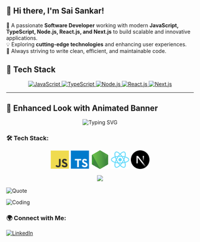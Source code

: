 ## 👋 Hi there, I'm Sai Sankar!  
🚀 A passionate **Software Developer** working with modern **JavaScript, TypeScript, Node.js, React.js, and Next.js** to build scalable and innovative applications.  
💡 Exploring **cutting-edge technologies** and enhancing user experiences.  
🎯 Always striving to write clean, efficient, and maintainable code.

## 🚀 Tech Stack  
<p align="center">
  <a href="https://developer.mozilla.org/en-US/docs/Web/JavaScript" target="_blank">
    <img src="https://cdn.worldvectorlogo.com/logos/javascript-1.svg" alt="JavaScript" width="60" height="60"/>
  </a>
  <a href="https://www.typescriptlang.org/" target="_blank">
    <img src="https://cdn.worldvectorlogo.com/logos/typescript.svg" alt="TypeScript" width="60" height="60"/>
  </a>
  <a href="https://nodejs.org/" target="_blank">
    <img src="https://cdn.worldvectorlogo.com/logos/nodejs-icon.svg" alt="Node.js" width="60" height="60"/>
  </a>
  <a href="https://react.dev/" target="_blank">
    <img src="https://cdn.worldvectorlogo.com/logos/react-2.svg" alt="React.js" width="60" height="60"/>
  </a>
  <a href="https://nextjs.org/" target="_blank">
    <img src="https://cdn.worldvectorlogo.com/logos/nextjs-2.svg" alt="Next.js" width="60" height="60"/>
  </a>
</p>

---

## 🎨 **Enhanced Look with Animated Banner**
<p align="center">
  <img src="https://readme-typing-svg.herokuapp.com?font=Fira+Code&pause=1000&color=F7A41D&center=true&vCenter=true&width=500&lines=🔥+JavaScript+%7C+TypeScript+%7C+Node.js+%7C+React.js+%7C+Next.js+🚀;Building+Scalable+Apps+with+Modern+Tech+💡" alt="Typing SVG" />
</p>


### 🛠 Tech Stack:
<p align="center">
  <img src="https://raw.githubusercontent.com/devicons/devicon/master/icons/javascript/javascript-original.svg" alt="JavaScript" width="50" height="50"/>
  <img src="https://raw.githubusercontent.com/devicons/devicon/master/icons/typescript/typescript-original.svg" alt="TypeScript" width="50" height="50"/>
  <img src="https://raw.githubusercontent.com/devicons/devicon/master/icons/nodejs/nodejs-original.svg" alt="Node.js" width="50" height="50"/>
  <img src="https://raw.githubusercontent.com/devicons/devicon/master/icons/react/react-original.svg" alt="React" width="50" height="50"/>
  <img src="https://raw.githubusercontent.com/devicons/devicon/master/icons/nextjs/nextjs-original.svg" alt="Next.js" width="50" height="50"/>
</p>
<p align="center">
  <img src="https://media.giphy.com/media/du3J3cXyzhj75IOgvA/giphy.gif" width="200" />
</p>



![Quote](https://quotes-github-readme.vercel.app/api?type=horizontal)
 
![Coding](https://media.giphy.com/media/qgQUggAC3Pfv687qPC/giphy.gif)

### 🌍 Connect with Me:
[![LinkedIn](https://img.shields.io/badge/LinkedIn-blue?style=for-the-badge&logo=linkedin)]([https://www.linkedin.com/in/your-profile/](https://www.linkedin.com/in/saisankar-s-r-896a39150/))

